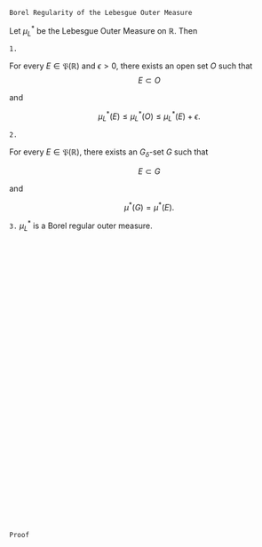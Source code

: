 ```
Borel Regularity of the Lebesgue Outer Measure
```
Let $\mu^*_L$ be the Lebesgue Outer Measure on $\mathbb{R}$. Then

`1.`

For every $E\in\mathfrak{P}(\mathbb{R})$ and $\epsilon>0$, there exists an open set $O$ such that
$$
E \subset O
$$

and

$$
\mu^*_L(E)
\leq 
\mu^*_L(O)
\leq
\mu^*_L(E) + \epsilon.
$$

`2.`

For every $E\in\mathfrak{P}(\mathbb{R})$, there exists an $G_\delta$-set $G$ such that

$$
E \subset G
$$

and

$$ 
\mu^*(G)=\mu^*(E).
$$


`3.`
$\mu^*_L$ is a Borel regular outer measure.


<!-- 
```
Prerequisite Definition
```


`a.`
a countable union of open sets is called "$G_\sigma$-set"

`b.`

An outer measure $\mu^*$ on a topological space $X$ is called "a Borel outer measure" if
$$
\mathfrak{B}_X \subset \mathfrak{M}(\mu^*)
$$
such that $\mathfrak{M}(\mu^*)$ is the collection of all $\mu^*$-measurable sets of $X$.

`c.`

A Borel outer measure is called "a Borel regular outer measure" if for every $E \in \mathfrak{P}(X)$ there exists $F\in\mathfrak{B}(X)$ such that
$$
E \subset F
$$
and
$$
\mu^*(F)=\mu^*(E).
$$ -->

<br>
<br>
<br>
<br>
<br>
<br>
<br>
<br>
<br>
<br>
<br>
<br>
<br>
<br>
<br>
<br>
<br>
<br>
<br>
<br>
<br>
<br>
<br>
<br>
<br>
<br>
<br>
<br>
<br>
<br>


```
Proof
```
